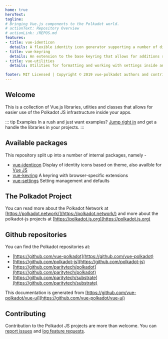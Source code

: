 ```yaml
---
home: true
heroText:
tagline:
# Bringing Vue.js components to the Polkadot world.
# actionText: Repository Overview
# actionLink: /REPOS.md
features:
- title: vue-identicon
  details: A flexible identity icon generator supporting a number of display styles based on theme.
- title: vue-keyring
  details: An extension to the base keyring that allows for additions such as browser storage.
- title: vue-utilities
  details: Utilities for formatting and working with settings inside any browser-based application.

footer: MIT Licensed | Copyright © 2019 vue-polkadot authors and contributors
---
```


## Welcome

This is a collection of Vue.js libraries, utlities and classes that allows for easier use of the Polkadot JS infrastructure inside your apps.

::: tip Examples
In a rush and just want examples? [Jump right in](vue-identicon/README.md) and get a handle the libraries in your projects.
:::

## Available packages

This repository split up into a number of internal packages, namely -

- [vue-identicon](vue-identicon/README.md) Display of identity icons based on theme, also availble for [Vue JS](vue-identicon/README.md)
- [vue-keyring](vue-keyring/README.md) A keyring with browser-specific extensions
- [vue-settings](vue-settings/README.md) Setting management and defaults

## The Polkadot Project

You can read more about the Polkadot Network at [https://polkadot.network/](https://polkadot.network/) and more about the polkadot-js projects at [https://polkadot.js.org](https://polkadot.js.org)

## Github repositories

You can find the Polkadot repositories at:
- [https://github.com/vue-polkadot](https://github.com/vue-polkadot)
- [https://github.com/polkadot-js](https://github.com/polkadot-js)
- [https://github.com/paritytech/polkadot](https://github.com/paritytech/polkadot)
- [https://github.com/paritytech/substrate](https://github.com/paritytech/substrate)

This documentation is generated from [https://github.com/vue-polkadot/vue-ui](https://github.com/vue-polkadot/vue-ui)

## Contributing

Contribution to the Polkadot JS projects are more than welcome. You can [report issues](https://github.com/vue-polkadot/vue-ui/issues/new) and [log feature requests](https://github.com/vue-polkadot/vue-ui/issues/new).
